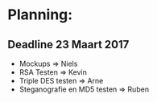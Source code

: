# Planning:
## Deadline 23 Maart 2017
- Mockups  =>  Niels
- RSA Testen  =>  Kevin
- Triple DES testen  =>  Arne
- Steganografie en MD5 testen  =>  Ruben
